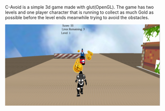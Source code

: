 C-Avoid is a simple 3d game made with glut(OpenGL). The game has two levels and one player character that is running to collect as much Gold as possible before the level ends meanwhile trying to avoid the obstacles.

![](texture/game-view.png)
